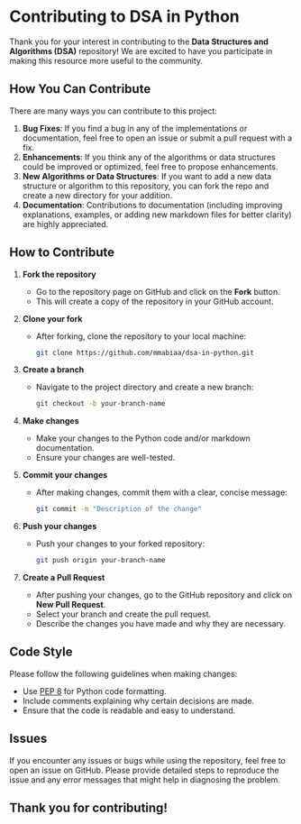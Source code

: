 # Contributing to DSA in Python

Thank you for your interest in contributing to the **Data Structures and Algorithms (DSA)** repository! We are excited to have you participate in making this resource more useful to the community.

## How You Can Contribute

There are many ways you can contribute to this project:

1. **Bug Fixes**: If you find a bug in any of the implementations or documentation, feel free to open an issue or submit a pull request with a fix.
2. **Enhancements**: If you think any of the algorithms or data structures could be improved or optimized, feel free to propose enhancements.
3. **New Algorithms or Data Structures**: If you want to add a new data structure or algorithm to this repository, you can fork the repo and create a new directory for your addition.
4. **Documentation**: Contributions to documentation (including improving explanations, examples, or adding new markdown files for better clarity) are highly appreciated.

## How to Contribute

1. **Fork the repository**
   - Go to the repository page on GitHub and click on the **Fork** button.
   - This will create a copy of the repository in your GitHub account.

2. **Clone your fork**
   - After forking, clone the repository to your local machine:
     ```bash
     git clone https://github.com/mmabiaa/dsa-in-python.git
     ```
   
3. **Create a branch**
   - Navigate to the project directory and create a new branch:
     ```bash
     git checkout -b your-branch-name
     ```

4. **Make changes**
   - Make your changes to the Python code and/or markdown documentation.
   - Ensure your changes are well-tested.

5. **Commit your changes**
   - After making changes, commit them with a clear, concise message:
     ```bash
     git commit -m "Description of the change"
     ```

6. **Push your changes**
   - Push your changes to your forked repository:
     ```bash
     git push origin your-branch-name
     ```

7. **Create a Pull Request**
   - After pushing your changes, go to the GitHub repository and click on **New Pull Request**.
   - Select your branch and create the pull request.
   - Describe the changes you have made and why they are necessary.

## Code Style

Please follow the following guidelines when making changes:
- Use [PEP 8](https://pep8.org/) for Python code formatting.
- Include comments explaining why certain decisions are made.
- Ensure that the code is readable and easy to understand.

## Issues

If you encounter any issues or bugs while using the repository, feel free to open an issue on GitHub. Please provide detailed steps to reproduce the issue and any error messages that might help in diagnosing the problem.

## Thank you for contributing!
